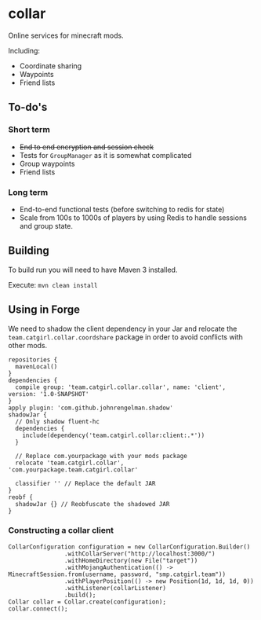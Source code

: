 # collar

Online services for minecraft mods.

Including:
* Coordinate sharing
* Waypoints
* Friend lists

## To-do's

### Short term
* ~~End to end encryption and session check~~
* Tests for `GroupManager` as it is somewhat complicated
* Group waypoints
* Friend lists

### Long term
* End-to-end functional tests (before switching to redis for state)
* Scale from 100s to 1000s of players by using Redis to handle sessions and group state.

## Building
To build run you will need to have Maven 3 installed. 

Execute:
`mvn clean install`

## Using in Forge

We need to shadow the client dependency in your Jar and relocate the `team.catgirl.collar.coordshare` package
in order to avoid conflicts with other mods.

```
repositories {
  mavenLocal()
}
dependencies {
  compile group: 'team.catgirl.collar.collar', name: 'client', version: '1.0-SNAPSHOT'
}
apply plugin: 'com.github.johnrengelman.shadow'
shadowJar {
  // Only shadow fluent-hc
  dependencies {
    include(dependency('team.catgirl.collar:client:.*'))
  }

  // Replace com.yourpackage with your mods package
  relocate 'team.catgirl.collar', 'com.yourpackage.team.catgirl.collar'

  classifier '' // Replace the default JAR
}
reobf {
  shadowJar {} // Reobfuscate the shadowed JAR
}
```

### Constructing a collar client

```
CollarConfiguration configuration = new CollarConfiguration.Builder()
                .withCollarServer("http://localhost:3000/")
                .withHomeDirectory(new File("target"))
                .withMojangAuthentication(() -> MinecraftSession.from(username, password, "smp.catgirl.team"))
                .withPlayerPosition(() -> new Position(1d, 1d, 1d, 0))
                .withListener(collarListener)
                .build();
Collar collar = Collar.create(configuration);
collar.connect();
```
